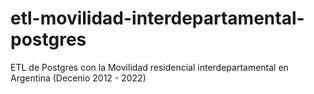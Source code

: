 # etl-movilidad-interdepartamental-postgres
ETL de Postgres con la Movilidad residencial interdepartamental en Argentina (Decenio 2012 - 2022)
